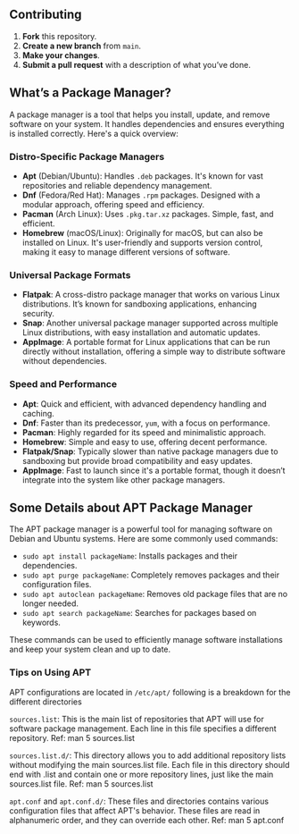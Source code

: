 ## Contributing
1. **Fork** this repository.
2. **Create a new branch** from `main`.
3. **Make your changes**.
4. **Submit a pull request** with a description of what you’ve done.

## What’s a Package Manager?

A package manager is a tool that helps you install, update, and remove software on your system. It handles dependencies and ensures everything is installed correctly. Here's a quick overview:

### Distro-Specific Package Managers

- **Apt** (Debian/Ubuntu): Handles `.deb` packages. It's known for vast repositories and reliable dependency management.
- **Dnf** (Fedora/Red Hat): Manages `.rpm` packages. Designed with a modular approach, offering speed and efficiency.
- **Pacman** (Arch Linux): Uses `.pkg.tar.xz` packages. Simple, fast, and efficient.
- **Homebrew** (macOS/Linux): Originally for macOS, but can also be installed on Linux. It's user-friendly and supports version control, making it easy to manage different versions of software.

### Universal Package Formats

- **Flatpak**: A cross-distro package manager that works on various Linux distributions. It’s known for sandboxing applications, enhancing security.
- **Snap**: Another universal package manager supported across multiple Linux distributions, with easy installation and automatic updates.
- **AppImage**: A portable format for Linux applications that can be run directly without installation, offering a simple way to distribute software without dependencies.

### Speed and Performance

- **Apt**: Quick and efficient, with advanced dependency handling and caching.
- **Dnf**: Faster than its predecessor, `yum`, with a focus on performance.
- **Pacman**: Highly regarded for its speed and minimalistic approach.
- **Homebrew**: Simple and easy to use, offering decent performance.
- **Flatpak/Snap**: Typically slower than native package managers due to sandboxing but provide broad compatibility and easy updates.
- **AppImage**: Fast to launch since it's a portable format, though it doesn’t integrate into the system like other package managers.

## Some Details about APT Package Manager


The APT package manager is a powerful tool for managing software on Debian and Ubuntu systems. Here are some commonly used commands:

- `sudo apt install packageName`: Installs packages and their dependencies.
- `sudo apt purge packageName`: Completely removes packages and their configuration files.
- `sudo apt autoclean packageName`: Removes old package files that are no longer needed.
- `sudo apt search packageName`: Searches for packages based on keywords.

These commands can be used to efficiently manage software installations and keep your system clean and up to date.

### Tips on Using APT
APT configurations are located in `/etc/apt/` following is a breakdown for the different directories

`sources.list`: This is the main list of repositories that APT will use for software package management. Each line in this file specifies a different repository. Ref: man 5 sources.list

`sources.list.d/`: This directory allows you to add additional repository lists without modifying the main sources.list file. Each file in this directory should end with .list and contain one or more repository lines, just like the main sources.list file. Ref: man 5 sources.list

`apt.conf` and `apt.conf.d/`: These files and directories contains various configuration files that affect APT's behavior. These files are read in alphanumeric order, and they can override each other. Ref: man 5 apt.conf

